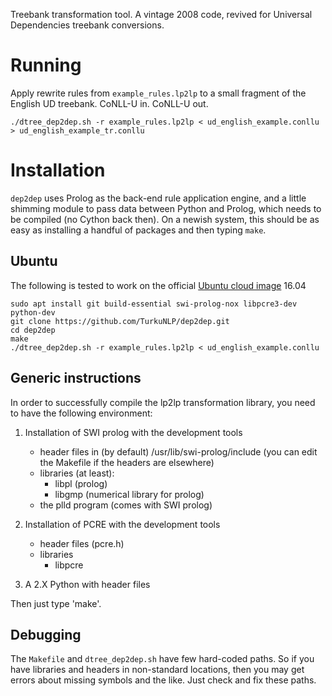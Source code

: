 Treebank transformation tool. A vintage 2008 code, revived for Universal Dependencies treebank conversions.

# Running

Apply rewrite rules from `example_rules.lp2lp` to a small fragment of the English UD treebank. CoNLL-U in. CoNLL-U out.

    ./dtree_dep2dep.sh -r example_rules.lp2lp < ud_english_example.conllu > ud_english_example_tr.conllu

# Installation

`dep2dep` uses Prolog as the back-end rule application engine, and a little shimming module to pass data between Python and Prolog, which needs to be compiled (no Cython back then). On a newish system, this should be as easy as installing a handful of packages and then typing `make`.

## Ubuntu

The following is tested to work on the official [Ubuntu cloud image](https://help.ubuntu.com/lts/serverguide/cloud-images-and-uvtool.html) 16.04

```
sudo apt install git build-essential swi-prolog-nox libpcre3-dev python-dev 
git clone https://github.com/TurkuNLP/dep2dep.git
cd dep2dep
make
./dtree_dep2dep.sh -r example_rules.lp2lp < ud_english_example.conllu
```

## Generic instructions 

In order to successfully compile the lp2lp transformation library,
you need to have the following environment:

1) Installation of SWI prolog with the development tools
   - header files in (by default) /usr/lib/swi-prolog/include (you can edit the Makefile if the headers are elsewhere)
   - libraries (at least):
        - libpl (prolog)
        - libgmp (numerical library for prolog)
   - the plld program (comes with SWI prolog)

2) Installation of PCRE with the development tools
   - header files (pcre.h)
   - libraries
        - libpcre

3) A 2.X Python with header files

Then just type 'make'.

## Debugging

The `Makefile` and `dtree_dep2dep.sh` have few hard-coded paths. So if you have libraries and headers in non-standard locations, then you may get errors about missing symbols and the like. Just check and fix these paths.
